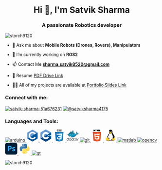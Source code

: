 <!-- ## Hi there 👋

<!--
**Storch9120/Storch9120** is a ✨ _special_ ✨ repository because its `README.md` (this file) appears on your GitHub profile.

Here are some ideas to get you started:

- 🔭 I’m currently working on ...
- 🌱 I’m currently learning ...
- 👯 I’m looking to collaborate on ...
- 🤔 I’m looking for help with ...
- 💬 Ask me about ...
- 📫 How to reach me: ...
- 😄 Pronouns: ...
- ⚡ Fun fact: ...
    -- 
-->

<h1 align="center">Hi 👋, I'm Satvik Sharma</h1>
<h3 align="center">A passionate Robotics developer</h3>

<p align="left"> <img src="https://komarev.com/ghpvc/?username=storch9120&label=Profile%20views&color=0e75b6&style=flat" alt="storch9120" /> </p>

- 💬 Ask me about **Mobile Robots (Drones, Rovers), Manipulators**

- 🔭 I’m currently working on **ROS2**

- 📫 Contact Me **sharma.satvik8520@gmail.com**

- 📄 Resume [PDF Drive Link](https://drive.google.com/file/d/1_-H-WE0hGfSOumVUzDXd_QpIiyVK1oF9/view?usp=sharing)

- 👨‍💻 All of my projects are available at [Portfolio Slides Link](https://docs.google.com/presentation/d/e/2PACX-1vRzaUJ7MqEprL1OuHT1-d9XoHkhMQ7Erouuyrn8ZHNCYTsFMhEFIWf99NSoEj8NzGjM4vuMYggYeu4Q/pub?start=false&loop=true&delayms=10000)


<h3 align="left">Connect with me:</h3>
<p align="left">
<a href="https://linkedin.com/in/satvik-sharma-51a676231" target="blank"><img align="center" src="https://raw.githubusercontent.com/rahuldkjain/github-profile-readme-generator/master/src/images/icons/Social/linked-in-alt.svg" alt="satvik-sharma-51a676231" height="30" width="40" /></a>
<a href="https://www.youtube.com/c/@satviksharma4175" target="blank"><img align="center" src="https://raw.githubusercontent.com/rahuldkjain/github-profile-readme-generator/master/src/images/icons/Social/youtube.svg" alt="@satviksharma4175" height="30" width="40" /></a>
</p>

<h3 align="left">Languages and Tools:</h3>
<p align="left"> <a href="https://www.arduino.cc/" target="_blank" rel="noreferrer"> <img src="https://cdn.worldvectorlogo.com/logos/arduino-1.svg" alt="arduino" width="40" height="40"/> </a> <a href="https://www.cprogramming.com/" target="_blank" rel="noreferrer"> <img src="https://raw.githubusercontent.com/devicons/devicon/master/icons/c/c-original.svg" alt="c" width="40" height="40"/> </a> <a href="https://www.w3schools.com/cpp/" target="_blank" rel="noreferrer"> <img src="https://raw.githubusercontent.com/devicons/devicon/master/icons/cplusplus/cplusplus-original.svg" alt="cplusplus" width="40" height="40"/> </a> <a href="https://www.w3schools.com/css/" target="_blank" rel="noreferrer"> <img src="https://raw.githubusercontent.com/devicons/devicon/master/icons/css3/css3-original-wordmark.svg" alt="css3" width="40" height="40"/> </a> <a href="https://www.docker.com/" target="_blank" rel="noreferrer"> <img src="https://raw.githubusercontent.com/devicons/devicon/master/icons/docker/docker-original-wordmark.svg" alt="docker" width="40" height="40"/> </a> <a href="https://git-scm.com/" target="_blank" rel="noreferrer"> <img src="https://www.vectorlogo.zone/logos/git-scm/git-scm-icon.svg" alt="git" width="40" height="40"/> </a> <a href="https://www.w3.org/html/" target="_blank" rel="noreferrer"> <img src="https://raw.githubusercontent.com/devicons/devicon/master/icons/html5/html5-original-wordmark.svg" alt="html5" width="40" height="40"/> </a> <a href="https://www.linux.org/" target="_blank" rel="noreferrer"> <img src="https://raw.githubusercontent.com/devicons/devicon/master/icons/linux/linux-original.svg" alt="linux" width="40" height="40"/> </a> <a href="https://www.mathworks.com/" target="_blank" rel="noreferrer"> <img src="https://upload.wikimedia.org/wikipedia/commons/2/21/Matlab_Logo.png" alt="matlab" width="40" height="40"/> </a> <a href="https://opencv.org/" target="_blank" rel="noreferrer"> <img src="https://www.vectorlogo.zone/logos/opencv/opencv-icon.svg" alt="opencv" width="40" height="40"/> </a> <a href="https://www.photoshop.com/en" target="_blank" rel="noreferrer"> <img src="https://raw.githubusercontent.com/devicons/devicon/master/icons/photoshop/photoshop-original.svg" alt="photoshop" width="40" height="40"/> </a> <a href="https://www.python.org" target="_blank" rel="noreferrer"> <img src="https://raw.githubusercontent.com/devicons/devicon/master/icons/python/python-original.svg" alt="python" width="40" height="40"/> </a> <a href="https://www.qt.io/" target="_blank" rel="noreferrer"> <img src="https://upload.wikimedia.org/wikipedia/commons/0/0b/Qt_logo_2016.svg" alt="qt" width="40" height="40"/> </a> </p>

<p><img align="left" src="https://github-readme-stats.vercel.app/api/top-langs?username=storch9120&show_icons=true&locale=en&layout=compact" alt="storch9120" /></p>
<!-- 
<p>&nbsp;<img align="center" src="https://github-readme-stats.vercel.app/api?username=storch9120&show_icons=true&locale=en" alt="storch9120" /></p> -->

